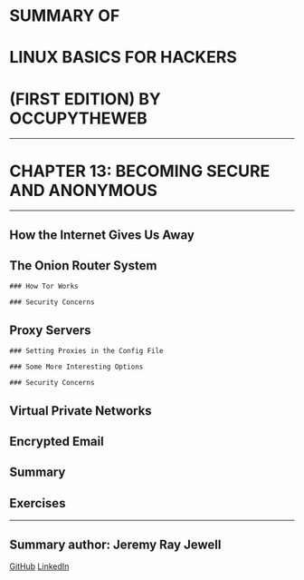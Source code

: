 # SUMMARY OF 
# **LINUX BASICS FOR HACKERS** 
# (FIRST EDITION) BY OCCUPYTHEWEB

---

# CHAPTER 13: BECOMING SECURE AND ANONYMOUS

---

## How the Internet Gives Us Away

## The Onion Router System

	### How Tor Works

	### Security Concerns

## Proxy Servers

	### Setting Proxies in the Config File

	### Some More Interesting Options

	### Security Concerns

## Virtual Private Networks

## Encrypted Email
	
## Summary

## Exercises

---

## Summary author: **Jeremy Ray Jewell**
[GitHub](https://github.com/jeremyrayjewell)
[LinkedIn](https://www.linkedin.com/in/jeremyrayjewell)
